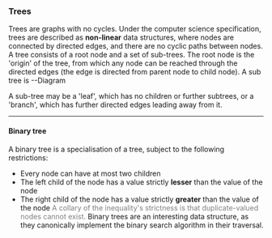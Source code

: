 ### Trees
Trees are graphs with no cycles. Under the computer science specification, trees are described as **non-linear** data structures, where nodes are connected by directed edges, and there are no cyclic paths between nodes. A tree consists of a root node and a set of sub-trees. The root node is the 'origin' of the tree, from which any node can be reached through the directed edges (the edge is directed from parent node to child node). A sub tree is
--Diagram

A sub-tree may be a 'leaf', which has no children or further subtrees, or a 'branch', which has further directed edges leading away from it.
***
#### Binary tree
A binary tree is a specialisation of a tree, subject to the following restrictions:
- Every node can have at most two children
- The left child of the node has a value strictly **lesser** than the value of the node
- The right child of the node has a value strictly **greater** than the value of the node
<span style="color:gray">A collary of the inequality's strictness is that duplicate-valued nodes cannot exist.</span>
Binary trees are an interesting data structure, as they canonically implement the binary search algorithm in their traversal. 
